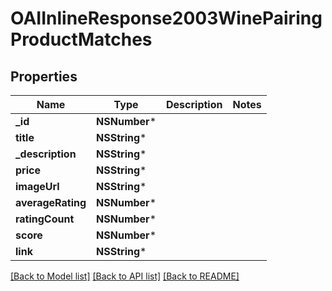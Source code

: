 # OAIInlineResponse2003WinePairingProductMatches

## Properties
Name | Type | Description | Notes
------------ | ------------- | ------------- | -------------
**_id** | **NSNumber*** |  | 
**title** | **NSString*** |  | 
**_description** | **NSString*** |  | 
**price** | **NSString*** |  | 
**imageUrl** | **NSString*** |  | 
**averageRating** | **NSNumber*** |  | 
**ratingCount** | **NSNumber*** |  | 
**score** | **NSNumber*** |  | 
**link** | **NSString*** |  | 

[[Back to Model list]](../README.md#documentation-for-models) [[Back to API list]](../README.md#documentation-for-api-endpoints) [[Back to README]](../README.md)


